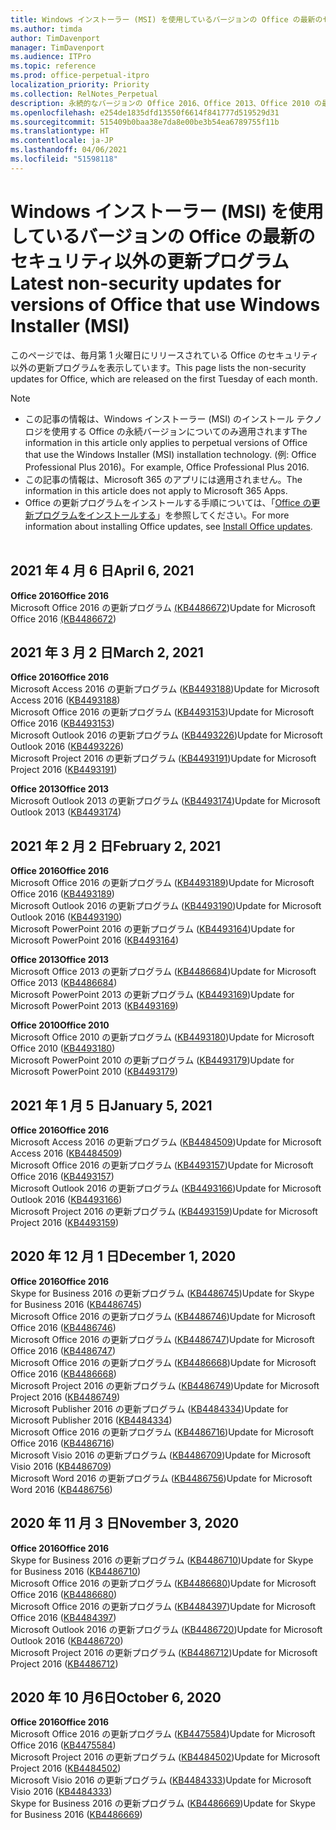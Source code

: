```yaml
---
title: Windows インストーラー (MSI) を使用しているバージョンの Office の最新のセキュリティ以外の更新プログラム
ms.author: timda
author: TimDavenport
manager: TimDavenport
ms.audience: ITPro
ms.topic: reference
ms.prod: office-perpetual-itpro
localization_priority: Priority
ms.collection: RelNotes_Perpetual
description: 永続的なバージョンの Office 2016、Office 2013、Office 2010 の最新のセキュリティ以外の更新プログラム情報へのリンクを IT 技術者に提供します
ms.openlocfilehash: e254de1835dfd13550f6614f841777d519529d31
ms.sourcegitcommit: 515409b0baa38e7da8e00be3b54ea6789755f11b
ms.translationtype: HT
ms.contentlocale: ja-JP
ms.lasthandoff: 04/06/2021
ms.locfileid: "51598118"
---
```

# <a name="latest-non-security-updates-for-versions-of-office-that-use-windows-installer-msi"></a><span data-ttu-id="31082-103">Windows インストーラー (MSI) を使用しているバージョンの Office の最新のセキュリティ以外の更新プログラム</span><span class="sxs-lookup"><span data-stu-id="31082-103">Latest non-security updates for versions of Office that use Windows Installer (MSI)</span></span>

<span data-ttu-id="31082-104">このページでは、毎月第 1 火曜日にリリースされている Office のセキュリティ以外の更新プログラムを表示しています。</span><span class="sxs-lookup"><span data-stu-id="31082-104">This page lists the non-security updates for Office, which are released on the first Tuesday of each month.</span></span>

> [!NOTE]
> - <span data-ttu-id="31082-105">この記事の情報は、Windows インストーラー (MSI) のインストール テクノロジを使用する Office の永続バージョンについてのみ適用されます</span><span class="sxs-lookup"><span data-stu-id="31082-105">The information in this article only applies to perpetual versions of Office that use the Windows Installer (MSI) installation technology.</span></span> <span data-ttu-id="31082-106">(例: Office Professional Plus 2016)。</span><span class="sxs-lookup"><span data-stu-id="31082-106">For example, Office Professional Plus 2016.</span></span>
> - <span data-ttu-id="31082-107">この記事の情報は、Microsoft 365 のアプリには適用されません。</span><span class="sxs-lookup"><span data-stu-id="31082-107">The information in this article does not apply to Microsoft 365 Apps.</span></span>
> - <span data-ttu-id="31082-108">Office の更新プログラムをインストールする手順については、「[Office の更新プログラムをインストールする](https://support.office.com/article/2ab296f3-7f03-43a2-8e50-46de917611c5)」を参照してください。</span><span class="sxs-lookup"><span data-stu-id="31082-108">For more information about installing Office updates, see [Install Office updates](https://support.office.com/article/2ab296f3-7f03-43a2-8e50-46de917611c5).</span></span>
<br/><br/>


## <a name="april-6-2021"></a><span data-ttu-id="31082-109">2021 年 4 月 6 日</span><span class="sxs-lookup"><span data-stu-id="31082-109">April 6, 2021</span></span>
<span data-ttu-id="31082-110">**Office 2016**</span><span class="sxs-lookup"><span data-stu-id="31082-110">**Office 2016**</span></span><br/>
<span data-ttu-id="31082-111">Microsoft Office 2016 の更新プログラム [(KB4486672](https://support.microsoft.com/help/4486672))</span><span class="sxs-lookup"><span data-stu-id="31082-111">Update for Microsoft Office 2016 [(KB4486672](https://support.microsoft.com/help/4486672))</span></span> </br> 

## <a name="march-2-2021"></a><span data-ttu-id="31082-112">2021 年 3 月 2 日</span><span class="sxs-lookup"><span data-stu-id="31082-112">March 2, 2021</span></span>
<span data-ttu-id="31082-113">**Office 2016**</span><span class="sxs-lookup"><span data-stu-id="31082-113">**Office 2016**</span></span><br/>
<span data-ttu-id="31082-114">Microsoft Access 2016 の更新プログラム ([KB4493188](https://support.microsoft.com/help/4493188))</span><span class="sxs-lookup"><span data-stu-id="31082-114">Update for Microsoft Access 2016 ([KB4493188](https://support.microsoft.com/help/4493188))</span></span> </br> <span data-ttu-id="31082-115">Microsoft Office 2016 の更新プログラム ([KB4493153](https://support.microsoft.com/help/4493153))</span><span class="sxs-lookup"><span data-stu-id="31082-115">Update for Microsoft Office 2016 ([KB4493153](https://support.microsoft.com/help/4493153))</span></span> </br> <span data-ttu-id="31082-116">Microsoft Outlook 2016 の更新プログラム ([KB4493226](https://support.microsoft.com/help/4493226))</span><span class="sxs-lookup"><span data-stu-id="31082-116">Update for Microsoft Outlook 2016 ([KB4493226](https://support.microsoft.com/help/4493226))</span></span> </br> <span data-ttu-id="31082-117">Microsoft Project 2016 の更新プログラム ([KB4493191](https://support.microsoft.com/help/4493191))</span><span class="sxs-lookup"><span data-stu-id="31082-117">Update for Microsoft Project 2016 ([KB4493191](https://support.microsoft.com/help/4493191))</span></span> </br> 


<span data-ttu-id="31082-118">**Office 2013**</span><span class="sxs-lookup"><span data-stu-id="31082-118">**Office 2013**</span></span><br/>
<span data-ttu-id="31082-119">Microsoft Outlook 2013 の更新プログラム ([KB4493174](https://support.microsoft.com/help/4493174))</span><span class="sxs-lookup"><span data-stu-id="31082-119">Update for Microsoft Outlook 2013 ([KB4493174](https://support.microsoft.com/help/4493174))</span></span> </br> 


## <a name="february-2-2021"></a><span data-ttu-id="31082-120">2021 年 2 月 2 日</span><span class="sxs-lookup"><span data-stu-id="31082-120">February 2, 2021</span></span>
<span data-ttu-id="31082-121">**Office 2016**</span><span class="sxs-lookup"><span data-stu-id="31082-121">**Office 2016**</span></span><br/>
<span data-ttu-id="31082-122">Microsoft Office 2016 の更新プログラム ([KB4493189](https://support.microsoft.com/help/4493189))</span><span class="sxs-lookup"><span data-stu-id="31082-122">Update for Microsoft Office 2016 ([KB4493189](https://support.microsoft.com/help/4493189))</span></span> </br> <span data-ttu-id="31082-123">Microsoft Outlook 2016 の更新プログラム ([KB4493190](https://support.microsoft.com/help/4493190))</span><span class="sxs-lookup"><span data-stu-id="31082-123">Update for Microsoft Outlook 2016 ([KB4493190](https://support.microsoft.com/help/4493190))</span></span> </br> <span data-ttu-id="31082-124">Microsoft PowerPoint 2016 の更新プログラム ([KB4493164](https://support.microsoft.com/help/4493164))</span><span class="sxs-lookup"><span data-stu-id="31082-124">Update for Microsoft PowerPoint 2016 ([KB4493164](https://support.microsoft.com/help/4493164))</span></span> </br> 

<span data-ttu-id="31082-125">**Office 2013**</span><span class="sxs-lookup"><span data-stu-id="31082-125">**Office 2013**</span></span><br/>
<span data-ttu-id="31082-126">Microsoft Office 2013 の更新プログラム ([KB4486684](https://support.microsoft.com/help/4486684))</span><span class="sxs-lookup"><span data-stu-id="31082-126">Update for Microsoft Office 2013 ([KB4486684](https://support.microsoft.com/help/4486684))</span></span> </br>
<span data-ttu-id="31082-127">Microsoft PowerPoint 2013 の更新プログラム ([KB4493169](https://support.microsoft.com/help/4493169))</span><span class="sxs-lookup"><span data-stu-id="31082-127">Update for Microsoft PowerPoint 2013 ([KB4493169](https://support.microsoft.com/help/4493169))</span></span> </br>

<span data-ttu-id="31082-128">**Office 2010**</span><span class="sxs-lookup"><span data-stu-id="31082-128">**Office 2010**</span></span><br/>
<span data-ttu-id="31082-129">Microsoft Office 2010 の更新プログラム ([KB4493180](https://support.microsoft.com/help/4493180))</span><span class="sxs-lookup"><span data-stu-id="31082-129">Update for Microsoft Office 2010 ([KB4493180](https://support.microsoft.com/help/4493180))</span></span> </br>
<span data-ttu-id="31082-130">Microsoft PowerPoint 2010 の更新プログラム ([KB4493179](https://support.microsoft.com/help/4493179))</span><span class="sxs-lookup"><span data-stu-id="31082-130">Update for Microsoft PowerPoint 2010 ([KB4493179](https://support.microsoft.com/help/4493179))</span></span></br>


## <a name="january-5-2021"></a><span data-ttu-id="31082-131">2021 年 1 月 5 日</span><span class="sxs-lookup"><span data-stu-id="31082-131">January 5, 2021</span></span>
<span data-ttu-id="31082-132">**Office 2016**</span><span class="sxs-lookup"><span data-stu-id="31082-132">**Office 2016**</span></span></br>
<span data-ttu-id="31082-133">Microsoft Access 2016 の更新プログラム ([KB4484509](https://support.microsoft.com/help/4484509))</span><span class="sxs-lookup"><span data-stu-id="31082-133">Update for Microsoft Access 2016 ([KB4484509](https://support.microsoft.com/help/4484509))</span></span> </br>
<span data-ttu-id="31082-134">Microsoft Office 2016 の更新プログラム ([KB4493157](https://support.microsoft.com/help/4493157))</span><span class="sxs-lookup"><span data-stu-id="31082-134">Update for Microsoft Office 2016 ([KB4493157](https://support.microsoft.com/help/4493157))</span></span> </br>
<span data-ttu-id="31082-135">Microsoft Outlook 2016 の更新プログラム ([KB4493166](https://support.microsoft.com/help/4493166))</span><span class="sxs-lookup"><span data-stu-id="31082-135">Update for Microsoft Outlook 2016 ([KB4493166](https://support.microsoft.com/help/4493166))</span></span> </br>
<span data-ttu-id="31082-136">Microsoft Project 2016 の更新プログラム ([KB4493159](https://support.microsoft.com/help/4493159))</span><span class="sxs-lookup"><span data-stu-id="31082-136">Update for Microsoft Project 2016 ([KB4493159](https://support.microsoft.com/help/4493159))</span></span> </br>


## <a name="december-1-2020"></a><span data-ttu-id="31082-137">2020 年 12 月 1 日</span><span class="sxs-lookup"><span data-stu-id="31082-137">December 1, 2020</span></span>
<span data-ttu-id="31082-138">**Office 2016**</span><span class="sxs-lookup"><span data-stu-id="31082-138">**Office 2016**</span></span><br/>
<span data-ttu-id="31082-139">Skype for Business 2016 の更新プログラム ([KB4486745](https://support.microsoft.com/help/4486745))</span><span class="sxs-lookup"><span data-stu-id="31082-139">Update for Skype for Business 2016 ([KB4486745](https://support.microsoft.com/help/4486745))</span></span> <br/>
<span data-ttu-id="31082-140">Microsoft Office 2016 の更新プログラム ([KB4486746](https://support.microsoft.com/help/4486746))</span><span class="sxs-lookup"><span data-stu-id="31082-140">Update for Microsoft Office 2016 ([KB4486746](https://support.microsoft.com/help/4486746))</span></span> <br/> <span data-ttu-id="31082-141">Microsoft Office 2016 の更新プログラム ([KB4486747](https://support.microsoft.com/help/4486747))</span><span class="sxs-lookup"><span data-stu-id="31082-141">Update for Microsoft Office 2016 ([KB4486747](https://support.microsoft.com/help/4486747))</span></span> <br/> <span data-ttu-id="31082-142">Microsoft Office 2016 の更新プログラム ([KB4486668](https://support.microsoft.com/help/4486668))</span><span class="sxs-lookup"><span data-stu-id="31082-142">Update for Microsoft Office 2016 ([KB4486668](https://support.microsoft.com/help/4486668))</span></span> <br/>
<span data-ttu-id="31082-143">Microsoft Project 2016 の更新プログラム ([KB4486749](https://support.microsoft.com/help/4486749))</span><span class="sxs-lookup"><span data-stu-id="31082-143">Update for Microsoft Project 2016 ([KB4486749](https://support.microsoft.com/help/4486749))</span></span> <br/> <span data-ttu-id="31082-144">Microsoft Publisher 2016 の更新プログラム ([KB4484334](https://support.microsoft.com/help/4484334))</span><span class="sxs-lookup"><span data-stu-id="31082-144">Update for Microsoft Publisher 2016 ([KB4484334](https://support.microsoft.com/help/4484334))</span></span> <br/> <span data-ttu-id="31082-145">Microsoft Office 2016 の更新プログラム ([KB4486716](https://support.microsoft.com/help/4486716))</span><span class="sxs-lookup"><span data-stu-id="31082-145">Update for Microsoft Office 2016 ([KB4486716](https://support.microsoft.com/help/4486716))</span></span> <br/> <span data-ttu-id="31082-146">Microsoft Visio 2016 の更新プログラム ([KB4486709](https://support.microsoft.com/help/4486709))</span><span class="sxs-lookup"><span data-stu-id="31082-146">Update for Microsoft Visio 2016 ([KB4486709](https://support.microsoft.com/help/4486709))</span></span> <br/>
<span data-ttu-id="31082-147">Microsoft Word 2016 の更新プログラム ([KB4486756](https://support.microsoft.com/help/4486756))</span><span class="sxs-lookup"><span data-stu-id="31082-147">Update for Microsoft Word 2016 ([KB4486756](https://support.microsoft.com/help/4486756))</span></span> <br/> 


## <a name="november-3-2020"></a><span data-ttu-id="31082-148">2020 年 11 月 3 日</span><span class="sxs-lookup"><span data-stu-id="31082-148">November 3, 2020</span></span>
<span data-ttu-id="31082-149">**Office 2016**</span><span class="sxs-lookup"><span data-stu-id="31082-149">**Office 2016**</span></span><br/>
<span data-ttu-id="31082-150">Skype for Business 2016 の更新プログラム ([KB4486710](https://support.microsoft.com/help/4486710))</span><span class="sxs-lookup"><span data-stu-id="31082-150">Update for Skype for Business 2016 ([KB4486710](https://support.microsoft.com/help/4486710))</span></span> <br/>
<span data-ttu-id="31082-151">Microsoft Office 2016 の更新プログラム ([KB4486680](https://support.microsoft.com/help/4486680))</span><span class="sxs-lookup"><span data-stu-id="31082-151">Update for Microsoft Office 2016 ([KB4486680](https://support.microsoft.com/help/4486680))</span></span> <br/>
<span data-ttu-id="31082-152">Microsoft Office 2016 の更新プログラム ([KB4484397](https://support.microsoft.com/help/4484397))</span><span class="sxs-lookup"><span data-stu-id="31082-152">Update for Microsoft Office 2016 ([KB4484397](https://support.microsoft.com/help/4484397))</span></span> <br/>
<span data-ttu-id="31082-153">Microsoft Outlook 2016 の更新プログラム ([KB4486720](https://support.microsoft.com/help/4486720))</span><span class="sxs-lookup"><span data-stu-id="31082-153">Update for Microsoft Outlook 2016 ([KB4486720](https://support.microsoft.com/help/4486720))</span></span> <br/>
<span data-ttu-id="31082-154">Microsoft Project 2016 の更新プログラム ([KB4486712](https://support.microsoft.com/help/4486712))</span><span class="sxs-lookup"><span data-stu-id="31082-154">Update for Microsoft Project 2016 ([KB4486712](https://support.microsoft.com/help/4486712))</span></span> <br/>


## <a name="october-6-2020"></a><span data-ttu-id="31082-155">2020 年 10 月6日</span><span class="sxs-lookup"><span data-stu-id="31082-155">October 6, 2020</span></span>
<span data-ttu-id="31082-156">**Office 2016**</span><span class="sxs-lookup"><span data-stu-id="31082-156">**Office 2016**</span></span><br/>
<span data-ttu-id="31082-157">Microsoft Office 2016 の更新プログラム ([KB4475584](https://support.microsoft.com/help/4475584))</span><span class="sxs-lookup"><span data-stu-id="31082-157">Update for Microsoft Office 2016 ([KB4475584](https://support.microsoft.com/help/4475584))</span></span><br/>
<span data-ttu-id="31082-158">Microsoft Project 2016 の更新プログラム ([KB4484502](https://support.microsoft.com/help/4484502))</span><span class="sxs-lookup"><span data-stu-id="31082-158">Update for Microsoft Project 2016 ([KB4484502](https://support.microsoft.com/help/4484502))</span></span><br/>
<span data-ttu-id="31082-159">Microsoft Visio 2016 の更新プログラム ([KB4484333](https://support.microsoft.com/help/4484333))</span><span class="sxs-lookup"><span data-stu-id="31082-159">Update for Microsoft Visio 2016 ([KB4484333](https://support.microsoft.com/help/4484333))</span></span><br/>
<span data-ttu-id="31082-160">Skype for Business 2016 の更新プログラム ([KB4486669](https://support.microsoft.com/help/4486669))</span><span class="sxs-lookup"><span data-stu-id="31082-160">Update for Skype for Business 2016 ([KB4486669](https://support.microsoft.com/help/4486669))</span></span><br/> 


</br>